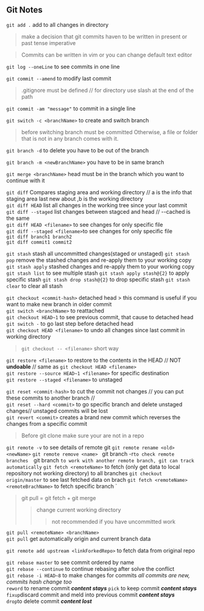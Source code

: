 ## Git Notes

`git add .` add to all changes in directory

> make a decision that git commits haven to be written in present or past tense imperative

> Commits can be written in vim or you can change default text editor

`git log --oneLine` to see commits in one line

`git commit --amend`  to modify last commit 

> .gitignore must be defined // for directory use slash at the end of the path
 
`git commit -am "message"` to commit in a single line

`git switch -c <branchName>` to create and switch branch

> before switching branch must be committed Otherwise, a file or folder that is not in any branch comes with it.

`git branch -d` to delete you have to be out of the branch

`git branch -m <newBranchName>` you have to be in same branch

`git merge <branchName>` head must be in the branch which you want to continue with it 

`git diff` Compares staging area and working directory // a is the info that staging area last new about ,b is the working directory  
`git diff HEAD` list all changes in the working tree since your last commit  
`git diff --staged` list changes  between stagced and head // --cached is the same  
`git diff HEAD <filename>` to see changes for only specific file  
`git diff --staged <filename>`to see changes for only specific file  
`git diff branch1 branch2`   
`git diff commit1 commit2`  

`git stash` stash all uncommitted changes(staged or unstaged) 
`git stash pop` remove the stashed changes and re-apply them to your working copy
`git stash apply` stashed changes and re-apply them to your working copy 
`git stash list` to see multiple stash
`git stash apply stash@{2}` to apply specific stash
`git stash drop stash@{2}` to drop  specific stash
`git stash clear` to clear all stash 

`git checkout <commit-hash>` detached head > this command is useful if you want to make new branch in older commit    
`git switch <branchName>` to reattached  
`git checkout HEAD~1` to see previous commit, that cause to detached head  
`git switch -` to go last step before detached head  
`git checkout HEAD <filename>` to undo all changes since last commit in working directory  
> `git checkout -- <filename>` short way
  
`git restore <filename>` to restore to the contents in the HEAD // NOT **undoable** // same as `git checkout HEAD <filename>`   
`git restore --source HEAD~1 <filename>` for specific destination  
`git restore --staged <filename>` to unstaged   

`git reset <commit-hash>` to cut the commit not changes // you can put these  commits to another branch //  
`git reset --hard <commit>` to go specific branch and delete unstaged changes// unstaged commits will be lost  
`git revert <commit>` creates a brand new commit which reverses the changes from a specific commit  

> Before git clone make sure your are not in a repo

`git remote -v` to see details of remote git
`git remote rename <old> <newName>`
`git remote remove <name>`
`
`git branch -r` to check remote branches  
`git branch <remoteBranchName>` to work with another remote branch, git can track automatically
`
`git fetch <remoteName>` to fetch (only get data to local repository not working directory) to all branches
`git checkout origin/master` to see last fetched data on brach
`git fetch <remoteName> <remoteBrachName>` to fetch specific branch 
`
> git pull = git fetch + git merge 
>> change current working directory
>>> not recommended if you have uncommitted work

`git pull <remoteName> <branchName>`  
`git pull` get automatically origin and current branch data 

`git remote add upstream <linkForkedRepo>` to fetch data from original repo

`git rebase master` to see commit ordered by name     
`git rebase --continue` to continue rebasing after solve the conflict  
`git rebase -i HEAD~8` to make changes for commits *all commits are new, commits hash change too*  
`reword` to rename commit ***content stays*** 
`pick` to keep commit ***content stays***  
`fixup`discard commit and meld into previous commit ***content stays***  
`drop`to delete commit ***content lost*** 

